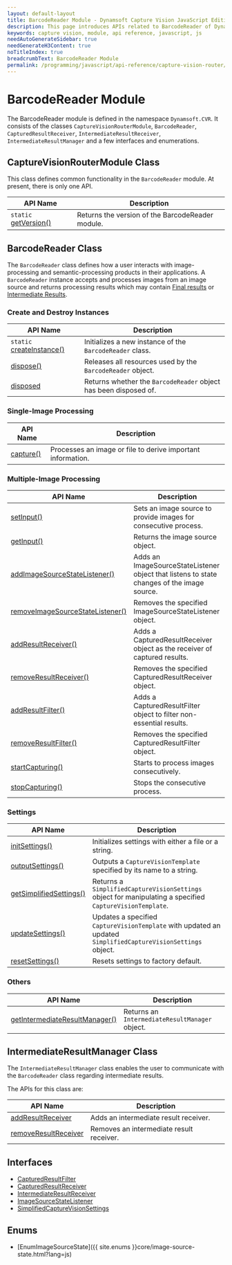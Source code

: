```yaml
---
layout: default-layout
title: BarcodeReader Module - Dynamsoft Capture Vision JavaScript Edition API
description: This page introduces APIs related to BarcodeReader of Dynamsoft Capture Vision JavaScript Edition as a module.
keywords: capture vision, module, api reference, javascript, js
needAutoGenerateSidebar: true
needGenerateH3Content: true
noTitleIndex: true
breadcrumbText: BarcodeReader Module
permalink: /programming/javascript/api-reference/capture-vision-router/capture-vision-router-module.html
---
```

<!-- 2.0.20 -- Updated on 11/28/2023-->

# BarcodeReader Module

The BarcodeReader module is defined in the namespace `Dynamsoft.CVR`. It consists of the classes `CaptureVisionRouterModule`, `BarcodeReader`, `CapturedResultReceiver`, `IntermediateResultReceiver`, `IntermediateResultManager` and a few interfaces and enumerations.

## CaptureVisionRouterModule Class

This class defines common functionality in the `BarcodeReader` module. At present, there is only one API.

| API Name                                                                    | Description                                            |
| --------------------------------------------------------------------------- | ------------------------------------------------------ |
| `static` [getVersion()](./capture-vision-router-module-class.md#getversion) | Returns the version of the BarcodeReader module. |

## BarcodeReader Class

The `BarcodeReader` class defines how a user interacts with image-processing and semantic-processing products in their applications. A `BarcodeReader` instance accepts and processes images from an image source and returns processing results which may contain [Final results]({{site.architecture}}output.html#final-results?lang=js) or [Intermediate Results]({{site.architecture}}output.html#intermediate-results?lang=js).

### Create and Destroy Instances

| API Name                                                     | Description                                                            |
| ------------------------------------------------------------ | ---------------------------------------------------------------------- |
| `static` [createInstance()](./instantiate.md#createinstance) | Initializes a new instance of the `BarcodeReader` class.         |
| [dispose()](./instantiate.md#dispose)                        | Releases all resources used by the `BarcodeReader` object.       |
| [disposed](./instantiate.md#disposed)                        | Returns whether the `BarcodeReader` object has been disposed of. |

### Single-Image Processing

| API Name                                          | Description                                                 |
| ------------------------------------------------- | ----------------------------------------------------------- |
| [capture()](./single-image-processing.md#capture) | Processes an image or file to derive important information. |

### Multiple-Image Processing

| API Name                                                                                          | Description                                                                                |
| ------------------------------------------------------------------------------------------------- | ------------------------------------------------------------------------------------------ |
| [setInput()](./multiple-image-processing.md#setinput)                                             | Sets an image source to provide images for consecutive process.                            |
| [getInput()](./multiple-image-processing.md#getinput)                                             | Returns the image source object.                                                           |
| [addImageSourceStateListener()](./multiple-image-processing.md#addimagesourcestatelistener)       | Adds an ImageSourceStateListener object that listens to state changes of the image source. |
| [removeImageSourceStateListener()](./multiple-image-processing.md#removeimagesourcestatelistener) | Removes the specified ImageSourceStateListener object.                                     |
| [addResultReceiver()](./multiple-image-processing.md#addresultreceiver)                           | Adds a CapturedResultReceiver object as the receiver of captured results.                  |
| [removeResultReceiver()](./multiple-image-processing.md#removeresultreceiver)                     | Removes the specified CapturedResultReceiver object.                                       |
| [addResultFilter()](./multiple-image-processing.md#addresultfilter)                               | Adds a CapturedResultFilter object to filter non-essential results.                        |
| [removeResultFilter()](./multiple-image-processing.md#removeresultfilter)                         | Removes the specified CapturedResultFilter object.                                         |
| [startCapturing()](./multiple-image-processing.md#startcapturing)                                 | Starts to process images consecutively.                                                    |
| [stopCapturing()](./multiple-image-processing.md#stopcapturing)                                   | Stops the consecutive process.                                                             |

<!-- Not required at this time -> meant for Panorama
| [addCaptureStateListener()](./multiple-image-processing.md#addresultfilter)                       | Adds a CaptureStateListener object to listen to the state changes of the capture process.  |
| [removeCaptureStateListener()](./multiple-image-processing.md#removeresultfilter)                 | Removes the specified CaptureStateListener object.                                         | -->

### Settings

| API Name                                                       | Description                                                                                                   |
| -------------------------------------------------------------- | ------------------------------------------------------------------------------------------------------------- |
| [initSettings()](./settings.md#initsettings)                   | Initializes settings with either a file or a string.                                                          |
| [outputSettings()](./settings.md#outputsettings)               | Outputs a `CaptureVisionTemplate` specified by its name to a string.                                          |
| [getSimplifiedSettings()](./settings.md#getsimplifiedsettings) | Returns a `SimplifiedCaptureVisionSettings` object for manipulating a specified `CaptureVisionTemplate`.      |
| [updateSettings()](./settings.md#updatesettings)               | Updates a specified `CaptureVisionTemplate` with updated an updated `SimplifiedCaptureVisionSettings` object. |
| [resetSettings()](./settings.md#resetsettings)                 | Resets settings to factory default.                                                                           |

### Others

| API Name                                                                                | Description                                    |
| --------------------------------------------------------------------------------------- | ---------------------------------------------- |
| [getIntermediateResultManager()](./intermediate-result.md#getintermediateresultmanager) | Returns an `IntermediateResultManager` object. |

## IntermediateResultManager Class

The `IntermediateResultManager` class enables the user to communicate with the `BarcodeReader` class regarding intermediate results.

The APIs for this class are:

| API Name                                                                      | Description                              |
| ----------------------------------------------------------------------------- | ---------------------------------------- |
| [addResultReceiver](./intermediate-result-manager.md#addresultreceiver)       | Adds an intermediate result receiver.    |
| [removeResultReceiver](./intermediate-result-manager.md#removeresultreceiver) | Removes an intermediate result receiver. |

## Interfaces

* [CapturedResultFilter](./interfaces/captured-result-filter.md)
* [CapturedResultReceiver](./interfaces/captured-result-receiver.md)
* [IntermediateResultReceiver](./interfaces/intermediate-result-receiver.md)
* [ImageSourceStateListener](./interfaces/image-source-state-listener.md)
* [SimplifiedCaptureVisionSettings](./interfaces/simplified-capture-vision-settings.md)

<!-- not required at the moment, meant for panorama
  * [CaptureStateListener] -->

## Enums

* [EnumImageSourceState]({{ site.enums }}core/image-source-state.html?lang=js)

<!-- 
* [EnumPresetTemplate]({{ site.enums }}capture-vision-router/preset-template.html?lang=js)

not required at the moment, meant for panorama
  * [EnumCaptureState]({{ site.enums }}capture-vision-router/capture-state.html?lang=js) -->
